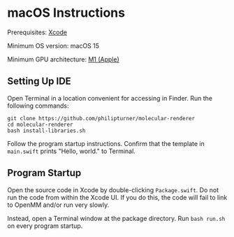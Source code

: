 # macOS Instructions

Prerequisites: [Xcode](https://developer.apple.com/xcode)

Minimum OS version: macOS 15

Minimum GPU architecture: [M1 (Apple)](https://en.wikipedia.org/wiki/Apple_silicon)

## Setting Up IDE

Open Terminal in a location convenient for accessing in Finder. Run the following commands:

```
git clone https://github.com/philipturner/molecular-renderer
cd molecular-renderer
bash install-libraries.sh
```

Follow the program startup instructions. Confirm that the template in `main.swift` prints "Hello, world." to Terminal.

## Program Startup

Open the source code in Xcode by double-clicking `Package.swift`. Do not run the code from within the Xcode UI. If you do this, the code will fail to link to OpenMM and/or run very slowly.

Instead, open a Terminal window at the package directory. Run `bash run.sh` on every program startup.

